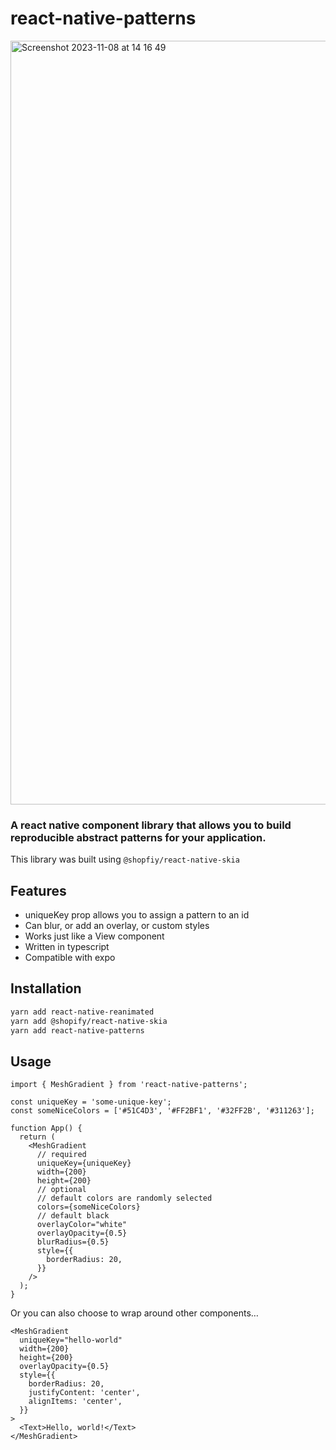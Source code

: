 # react-native-patterns
<img width="1222" alt="Screenshot 2023-11-08 at 14 16 49" src="https://github.com/lewiscasewell/react-native-patterns/assets/64678409/b69c0243-5833-45cc-ac42-a1738f23d287">

### A react native component library that allows you to build reproducible abstract patterns for your application.

This library was built using `@shopfiy/react-native-skia`

## Features

- uniqueKey prop allows you to assign a pattern to an id
- Can blur, or add an overlay, or custom styles
- Works just like a View component
- Written in typescript
- Compatible with expo

## Installation

```bash
yarn add react-native-reanimated
yarn add @shopify/react-native-skia
yarn add react-native-patterns
```

## Usage

```tsx
import { MeshGradient } from 'react-native-patterns';

const uniqueKey = 'some-unique-key';
const someNiceColors = ['#51C4D3', '#FF2BF1', '#32FF2B', '#311263'];

function App() {
  return (
    <MeshGradient
      // required
      uniqueKey={uniqueKey}
      width={200}
      height={200}
      // optional
      // default colors are randomly selected
      colors={someNiceColors}
      // default black
      overlayColor="white"
      overlayOpacity={0.5}
      blurRadius={0.5}
      style={{
        borderRadius: 20,
      }}
    />
  );
}
```

Or you can also choose to wrap around other components…

```tsx
<MeshGradient
  uniqueKey="hello-world"
  width={200}
  height={200}
  overlayOpacity={0.5}
  style={{
    borderRadius: 20,
    justifyContent: 'center',
    alignItems: 'center',
  }}
>
  <Text>Hello, world!</Text>
</MeshGradient>
```
